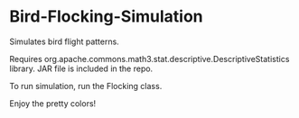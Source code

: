 # Bird-Flocking-Simulation
Simulates bird flight patterns. 

Requires org.apache.commons.math3.stat.descriptive.DescriptiveStatistics library. JAR file is included in the repo.

To run simulation, run the Flocking class.

Enjoy the pretty colors!
